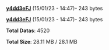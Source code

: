 [**y4dd3eFJ**](/data/y4dd3eFJ.txt) (15/01/23 - 14:47)- 243 bytes

[**y4dd3eFJ**](/data/y4dd3eFJ.txt) (15/01/23 - 14:47)- 243 bytes

**Total Datas**: 4520

**Total Size**: 28.11 MB / 28.1 MB